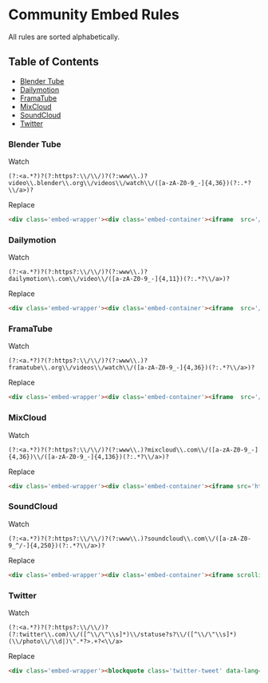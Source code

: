 # Community Embed Rules

All rules are sorted alphabetically.

## Table of Contents

<!-- START doctoc generated TOC please keep comment here to allow auto update -->
<!-- DON'T EDIT THIS SECTION, INSTEAD RE-RUN doctoc TO UPDATE -->
 

- [Blender Tube](#blender-tube)
- [Dailymotion](#dailymotion)
- [FramaTube](#framatube)
- [MixCloud](#mixcloud)
- [SoundCloud](#soundcloud)
- [Twitter](#twitter)

<!-- END doctoc generated TOC please keep comment here to allow auto update -->

### Blender Tube

Watch

```regex
(?:<a.*?)?(?:https?:\\/\\/)?(?:www\\.)?video\\.blender\\.org\\/videos\\/watch\\/([a-zA-Z0-9_-]{4,36})(?:.*?\\/a>)?
```

Replace

```html
<div class='embed-wrapper'><div class='embed-container'><iframe  src='//video.blender.org/videos/embed/$1' frameborder='0' allowfullscreen></iframe></div></div>
```

### Dailymotion

Watch

```regex
(?:<a.*?)?(?:https?:\\/\\/)?(?:www\\.)?dailymotion\\.com\\/video\\/([a-zA-Z0-9_-]{4,11})(?:.*?\\/a>)?
```

Replace

```html
<div class='embed-wrapper'><div class='embed-container'><iframe  src='//www.dailymotion.com/embed/video/$1' frameborder='0' allowfullscreen></iframe></div></div>
```

### FramaTube

Watch

```regex
(?:<a.*?)?(?:https?:\\/\\/)?(?:www\\.)?framatube\\.org\\/videos\\/watch\\/([a-zA-Z0-9_-]{4,36})(?:.*?\\/a>)?
```

Replace

```html
<div class='embed-wrapper'><div class='embed-container'><iframe  src='//framatube.org/videos/embed/$1' frameborder='0' allowfullscreen></iframe></div></div>
```

### MixCloud

Watch

```regex
(?:<a.*?)?(?:https?:\\/\\/)?(?:www\\.)?mixcloud\\.com\\/([a-zA-Z0-9_-]{4,36})\\/([a-zA-Z0-9_-]{4,136})(?:.*?\\/a>)?
```

Replace

```html
<div class='embed-wrapper'><div class='embed-container'><iframe src='https://www.mixcloud.com/widget/iframe/?light=1&hide_artwork=1&feed=%2F$1%2F$2%2F' frameborder='0'></iframe></div></div>
```

### SoundCloud

Watch

```regex
(?:<a.*?)?(?:https?:\\/\\/)?(?:www\\.)?soundcloud\\.com\\/([a-zA-Z0-9_^/-]{4,250})(?:.*?\\/a>)?
```

Replace

```html
<div class='embed-wrapper'><div class='embed-container'><iframe scrolling='no' frameborder='no' allow='autoplay' src='https://w.soundcloud.com/player/?url=https://soundcloud.com/$1&color=%23ff5500&auto_play=false&hide_related=false&show_comments=true&show_user=true&show_reposts=false&show_teaser=true&visual=true'></iframe></div></div>
```

### Twitter

Watch

```regex
(?:<a.*?)?(?:https?:\\/\\/)?(?:twitter\\.com)\\/([^\\/\"\\s]*)\\/statuse?s?\\/([^\\/\"\\s]*)(\\/photo\\/\\d|)\".*?>.+?<\\/a>
```

Replace

```html
<div class='embed-wrapper'><blockquote class='twitter-tweet' data-lang='en'><a href='https://twitter.com/$1/status/$2'></a></blockquote><script async src='//platform.twitter.com/widgets.js' charset='utf-8'></script></div>
```
